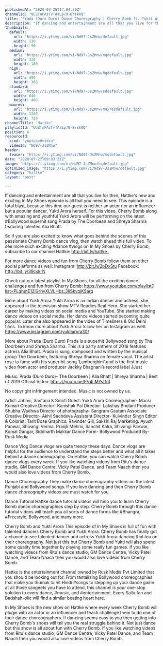 ```yaml
---
publishedAt: "2020-07-25T17:04:36Z"
channelId: "UCZTnPAzTvTAaLp7U-BrskOQ"
title: "Prada (Duro Duro) Dance Choreography | Cherry Bomb ft. Yukti Arora | In My Shoes Ep#04 | Hattke​"
description: "If dancing and entertainment are all that you live for then, Hattke's new and exciting In My Shoes episode is all that you need to see. This episode is a total blast, because this time our guest is neither an actor nor an influencer but a popular dancer, Yukti Arora herself. For this video, Cherry Bomb along with amazing and youthful Yukti Arora will be performing on the latest #Bollywood superhit song Prada by The Doorbean and Shreya Sharma featuring talented Alia Bhatt.\n\nSo if you are also excited to know what goes behind the scenes of this passionate Cherry Bomb dance vlog, then watch ahead this full video. To see more such exciting #dance #vlogs on In My Shoes by Cherry Bomb, subscribe to our channel Hattke: http://bit.ly/hattke_\n\nFor more dance videos and fun from Cherry Bomb follow them on other social platforms as well: Instagram: http://bit.ly/2pDxStu Facebook: http://bit.ly/39cskrN\n\nCheck out our latest playlist In My Shoes, for all the exciting dance challenges and fun from Cherry Bomb: https://www.youtube.com/playlist?list=PLqhmE12IGrhyXLVLHbz_3IiSkvqjKSarq\n\nMore about Yukti Arora\nYukti Arora is an Indian dancer and actress, she appeared in the television show MTV Roadies Real Hero. She started her career by making videos on social media and YouTube. She started making dance videos on social media. Her dance videos started becoming quite popular. Later she also appeared in the video of Timeliners & Old Delhi films. To know more about Yukti Arora follow her on Instagram as well: https://www.instagram.com/yuktiarora30/\n\nMore about Prada (Duro Duro)\nPrada is a superhit Bollywood song by The Doorbeen and Shreya Sharma. This is a party anthem of 2019 features actress Alia Bhatt. Prada is sung, composed and written by the musical group The Doorbeen, featuring Shreya Sharma on female vocal. The artist rose to fame with his super hit song ‘Lamberghini‘ and is the first music video from actor and producer Jackky Bhagnani’s record label JJust\n\nMusic.\nPrada (Duro Duro)- The Doorbeen | Alia Bhatt | Shreya Sharma | Best of 2019 Official Video: https://youtu.be/PV4LMYstfnI\n\nNo copyright infringement intended. Music is not owned by us.\n\nArtist: Jahnvi, Santana & Smriti\nGuest: Yukti Arora\nChoreographer- Mansi Kumari\nCreative Director- Kanishak Pal\nDirector- Lakshay Bhutani\nProducer: Shubha Wadhwa\nDirector of photography- Sangram Gautam \nAssociate Creative Director- Akhil Sachdeva\nAssistant Director- Kulvinder Singh\nEditor & Colorist: Tarit Bose\nGraphics: Ravinder Gill, Sakshi Raj\nMarketing: Ayush Panwar, Shivangi Verma, Pranjli Mehmi, Sanchit Kalra, Shivangi Panwar, Komal Gangar, Siddharth Makkar\nDance Form- Bollywood\nProduced By- Rusk Media\n\nDance Vlog\nDance vlogs are quite trendy these days. Dance vlogs are helpful for the audience to understand the steps better and what all it takes behind a dance choreography. On Hattke, you can watch Cherry Bomb dance vlogs every week. If you like watching videos from Ritu's dance studio, GM Dance Centre, Vicky Patel Dance, and Team Naach then you would also love videos from Cherry Bomb.\n\nDance Choreography\nThey make dance choreography videos on the latest Punjabi and Bollywood songs. If you love dancing and then Cherry Bomb dance choreography videos are must watch for you.\n\nDance Tutorial\nHattke dance tutorial videos will help you to learn Cherry Bomb dance choreographies step by step. Cherry Bomb through this dance tutorial videos will teach you all sorts of dance forms like #Bhangra, #Freestyle, Bollywood, and many more. \n\nCherry Bomb and Yukti Arora\nThis episode of In My Shoes is full of fun with talented dancers Cherry Bomb and Yukti Arora. Cherry Bomb has finally got a chance to see talented dancer and actress Yukti Arora dancing that too on their choreography. Not just this but Cherry Bomb and Yukti will also spend some quality time together by playing some really fun games. If you like watching videos from Ritu's dance studio, GM Dance Centre, Vicky Patel Dance, and Team Naach then you would also love videos from Cherry Bomb.\n\nHattke is the entertainment channel owned by Rusk Media Pvt Limited that you should be looking out for. From tantalizing Bollywood choreographies that make you thumak to hit Hindi #songs to stepping up your dance game at all those sangeets you have to attend, this channel is your one-stop solution to every dance, #music, and #entertainment. Every Sallu fan and Badshah-olic will find a similar beating heart here. \n\nIn My Shoes is the new show on Hattke where every week Cherry Bomb will plugin with an actor or an influencer and teach challenge them to do one of their dance choreographers. If dancing seems easy to you then getting into Cherry Bomb's shoes will tell you the real struggle behind it. Not just dance but this show is all about fun with Cherry Bomb. If you like watching videos from Ritu's dance studio, GM Dance Centre, Vicky Patel Dance, and Team Naach then you would also love videos from Cherry Bomb."
thumbnails:
  default:
    url: "https://i.ytimg.com/vi/Nd97-JsZMnw/default.jpg"
    width: 120
    height: 90
  medium:
    url: "https://i.ytimg.com/vi/Nd97-JsZMnw/mqdefault.jpg"
    width: 320
    height: 180
  high:
    url: "https://i.ytimg.com/vi/Nd97-JsZMnw/hqdefault.jpg"
    width: 480
    height: 360
  standard:
    url: "https://i.ytimg.com/vi/Nd97-JsZMnw/sddefault.jpg"
    width: 640
    height: 480
  maxres:
    url: "https://i.ytimg.com/vi/Nd97-JsZMnw/maxresdefault.jpg"
    width: 1280
    height: 720
channelTitle: "Hattke"
playlistId: "UUZTnPAzTvTAaLp7U-BrskOQ"
position: 6
resourceId:
  kind: "youtube#video"
  videoId: "Nd97-JsZMnw"
header:
  teaser: "https://i.ytimg.com/vi/Nd97-JsZMnw/mqdefault.jpg"
date: "2020-07-27T09:03:31Z"
image: "https://i.ytimg.com/vi/Nd97-JsZMnw/hqdefault.jpg"
optimized_image: "https://i.ytimg.com/vi/Nd97-JsZMnw/default.jpg"
category: "hattke"
layout: "post"

---
```

If dancing and entertainment are all that you live for then, Hattke's new and exciting In My Shoes episode is all that you need to see. This episode is a total blast, because this time our guest is neither an actor nor an influencer but a popular dancer, Yukti Arora herself. For this video, Cherry Bomb along with amazing and youthful Yukti Arora will be performing on the latest #Bollywood superhit song Prada by The Doorbean and Shreya Sharma featuring talented Alia Bhatt.

So if you are also excited to know what goes behind the scenes of this passionate Cherry Bomb dance vlog, then watch ahead this full video. To see more such exciting #dance #vlogs on In My Shoes by Cherry Bomb, subscribe to our channel Hattke: http://bit.ly/hattke_

For more dance videos and fun from Cherry Bomb follow them on other social platforms as well: Instagram: http://bit.ly/2pDxStu Facebook: http://bit.ly/39cskrN

Check out our latest playlist In My Shoes, for all the exciting dance challenges and fun from Cherry Bomb: https://www.youtube.com/playlist?list=PLqhmE12IGrhyXLVLHbz_3IiSkvqjKSarq

More about Yukti Arora
Yukti Arora is an Indian dancer and actress, she appeared in the television show MTV Roadies Real Hero. She started her career by making videos on social media and YouTube. She started making dance videos on social media. Her dance videos started becoming quite popular. Later she also appeared in the video of Timeliners & Old Delhi films. To know more about Yukti Arora follow her on Instagram as well: https://www.instagram.com/yuktiarora30/

More about Prada (Duro Duro)
Prada is a superhit Bollywood song by The Doorbeen and Shreya Sharma. This is a party anthem of 2019 features actress Alia Bhatt. Prada is sung, composed and written by the musical group The Doorbeen, featuring Shreya Sharma on female vocal. The artist rose to fame with his super hit song ‘Lamberghini‘ and is the first music video from actor and producer Jackky Bhagnani’s record label JJust

Music.
Prada (Duro Duro)- The Doorbeen | Alia Bhatt | Shreya Sharma | Best of 2019 Official Video: https://youtu.be/PV4LMYstfnI

No copyright infringement intended. Music is not owned by us.

Artist: Jahnvi, Santana & Smriti
Guest: Yukti Arora
Choreographer- Mansi Kumari
Creative Director- Kanishak Pal
Director- Lakshay Bhutani
Producer: Shubha Wadhwa
Director of photography- Sangram Gautam 
Associate Creative Director- Akhil Sachdeva
Assistant Director- Kulvinder Singh
Editor & Colorist: Tarit Bose
Graphics: Ravinder Gill, Sakshi Raj
Marketing: Ayush Panwar, Shivangi Verma, Pranjli Mehmi, Sanchit Kalra, Shivangi Panwar, Komal Gangar, Siddharth Makkar
Dance Form- Bollywood
Produced By- Rusk Media

Dance Vlog
Dance vlogs are quite trendy these days. Dance vlogs are helpful for the audience to understand the steps better and what all it takes behind a dance choreography. On Hattke, you can watch Cherry Bomb dance vlogs every week. If you like watching videos from Ritu's dance studio, GM Dance Centre, Vicky Patel Dance, and Team Naach then you would also love videos from Cherry Bomb.

Dance Choreography
They make dance choreography videos on the latest Punjabi and Bollywood songs. If you love dancing and then Cherry Bomb dance choreography videos are must watch for you.

Dance Tutorial
Hattke dance tutorial videos will help you to learn Cherry Bomb dance choreographies step by step. Cherry Bomb through this dance tutorial videos will teach you all sorts of dance forms like #Bhangra, #Freestyle, Bollywood, and many more. 

Cherry Bomb and Yukti Arora
This episode of In My Shoes is full of fun with talented dancers Cherry Bomb and Yukti Arora. Cherry Bomb has finally got a chance to see talented dancer and actress Yukti Arora dancing that too on their choreography. Not just this but Cherry Bomb and Yukti will also spend some quality time together by playing some really fun games. If you like watching videos from Ritu's dance studio, GM Dance Centre, Vicky Patel Dance, and Team Naach then you would also love videos from Cherry Bomb.

Hattke is the entertainment channel owned by Rusk Media Pvt Limited that you should be looking out for. From tantalizing Bollywood choreographies that make you thumak to hit Hindi #songs to stepping up your dance game at all those sangeets you have to attend, this channel is your one-stop solution to every dance, #music, and #entertainment. Every Sallu fan and Badshah-olic will find a similar beating heart here. 

In My Shoes is the new show on Hattke where every week Cherry Bomb will plugin with an actor or an influencer and teach challenge them to do one of their dance choreographers. If dancing seems easy to you then getting into Cherry Bomb's shoes will tell you the real struggle behind it. Not just dance but this show is all about fun with Cherry Bomb. If you like watching videos from Ritu's dance studio, GM Dance Centre, Vicky Patel Dance, and Team Naach then you would also love videos from Cherry Bomb.
